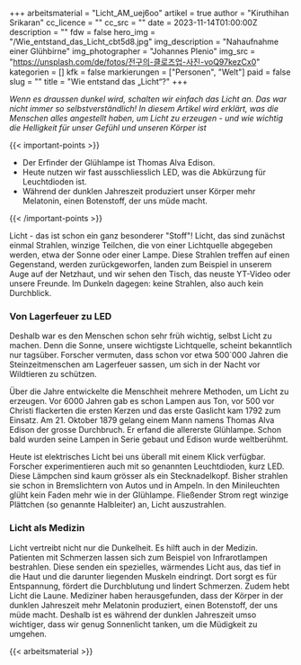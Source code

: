 +++
arbeitsmaterial = "Licht_AM_uej6oo"
artikel = true
author = "Kiruthihan Srikaran"
cc_licence = ""
cc_src = ""
date = 2023-11-14T01:00:00Z
description = ""
fdw = false
hero_img = "/Wie_entstand_das_Licht_cbt5d8.jpg"
img_description = "Nahaufnahme einer Glühbirne"
img_photographer = "Johannes Plenio"
img_src = "https://unsplash.com/de/fotos/전구의-클로즈업-사진-voQ97kezCx0"
kategorien = []
kfk = false
markierungen = ["Personen", "Welt"]
paid = false
slug = ""
title = "Wie entstand das „Licht“?"
+++

_Wenn es draussen dunkel wird, schalten wir einfach das Licht an. Das war nicht immer so selbstverständlich! In diesem Artikel wird erklärt, was die Menschen alles angestellt haben, um Licht zu erzeugen - und wie wichtig die Helligkeit für unser Gefühl und unseren Körper ist_

{{< important-points >}}

<ul>

<li>Der Erfinder der Glühlampe ist Thomas Alva Edison.</li>

<li>Heute nutzen wir fast ausschliesslich LED, was die Abkürzung für Leuchtdioden ist.</li>

<li>Während der dunklen Jahreszeit produziert unser Körper mehr Melatonin, einen Botenstoff, der uns müde macht.</li>

</ul>

{{< /important-points >}}

Licht - das ist schon ein ganz besonderer "Stoff"! Licht, das sind zunächst einmal Strahlen, winzige Teilchen, die von einer Lichtquelle abgegeben werden, etwa der Sonne oder einer Lampe. Diese Strahlen treffen auf einen Gegenstand, werden zurückgeworfen, landen zum Beispiel in unserem Auge auf der Netzhaut, und wir sehen den Tisch, das neuste YT-Video oder unsere Freunde. Im Dunkeln dagegen: keine Strahlen, also auch kein Durchblick.

### Von Lagerfeuer zu LED

Deshalb war es den Menschen schon sehr früh wichtig, selbst Licht zu machen. Denn die Sonne, unsere wichtigste Lichtquelle, scheint bekanntlich nur tagsüber. Forscher vermuten, dass schon vor etwa 500\`000 Jahren die Steinzeitmenschen am Lagerfeuer sassen, um sich in der Nacht vor Wildtieren zu schützen.

Über die Jahre entwickelte die Menschheit mehrere Methoden, um Licht zu erzeugen. Vor 6000 Jahren gab es schon Lampen aus Ton, vor 500 vor Christi flackerten die ersten Kerzen und das erste Gaslicht kam 1792 zum Einsatz. Am 21. Oktober 1879 gelang einem Mann namens Thomas Alva Edison der grosse Durchbruch. Er erfand die allererste Glühlampe. Schon bald wurden seine Lampen in Serie gebaut und Edison wurde weltberühmt.

Heute ist elektrisches Licht bei uns überall mit einem Klick verfügbar. Forscher experimentieren auch mit so genannten Leuchtdioden, kurz LED. Diese Lämpchen sind kaum grösser als ein Stecknadelkopf. Bisher strahlen sie schon in Bremslichtern von Autos und in Ampeln. In den Minileuchten glüht kein Faden mehr wie in der Glühlampe. Fließender Strom regt winzige Plättchen (so genannte Halbleiter) an, Licht auszustrahlen.

### Licht als Medizin

Licht vertreibt nicht nur die Dunkelheit. Es hilft auch in der Medizin. Patienten mit Schmerzen lassen sich zum Beispiel von Infrarotlampen bestrahlen. Diese senden ein spezielles, wärmendes Licht aus, das tief in die Haut und die darunter liegenden Muskeln eindringt. Dort sorgt es für Entspannung, fördert die Durchblutung und lindert Schmerzen. Zudem hebt Licht die Laune. Mediziner haben herausgefunden, dass der Körper in der dunklen Jahreszeit mehr Melatonin produziert, einen Botenstoff, der uns müde macht. Deshalb ist es während der dunklen Jahreszeit umso wichtiger, dass wir genug Sonnenlicht tanken, um die Müdigkeit zu umgehen.

{{< arbeitsmaterial >}}

